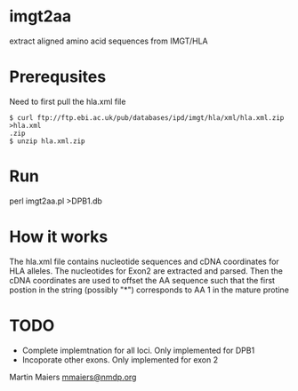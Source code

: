 # imgt2aa
extract aligned amino acid sequences from IMGT/HLA


# Prerequsites

Need to first pull the hla.xml file

```
$ curl ftp://ftp.ebi.ac.uk/pub/databases/ipd/imgt/hla/xml/hla.xml.zip >hla.xml
.zip
$ unzip hla.xml.zip
```

# Run

perl imgt2aa.pl >DPB1.db


# How it works

The hla.xml file contains nucleotide sequences and cDNA coordinates for HLA alleles.  The nucleotides for Exon2 are extracted and parsed.  Then the cDNA coordinates are used to offset the AA sequence such that the first postion in the string (possibly "*") corresponds to AA 1 in the mature protine


# TODO

* Complete implemtnation for all loci. Only implemented for DPB1
* Incoporate other exons.  Only implemented for exon 2



Martin Maiers
<mmaiers@nmdp.org>
